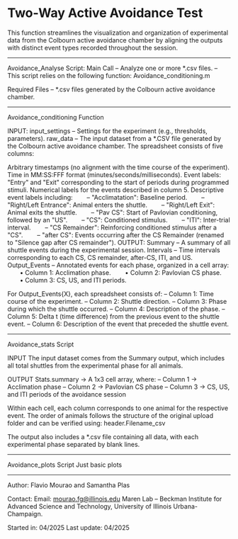 # Two-Way Active Avoidance Test

This function streamlines the visualization and organization of experimental data from the Colbourn active avoidance chamber by aligning the outputs with distinct event types recorded throughout the session.

------------------
Avoidance_Analyse Script:
Main Call
– Analyze one or more *.csv files.
– This script relies on the following function: Avoidance_conditioning.m

Required Files
– *.csv files generated by the Colbourn active avoidance chamber.

------------------
Avoidance_conditioning Function

INPUT:
input_settings – Settings for the experiment (e.g., thresholds, parameters).
raw_data – The input dataset from a *.CSV file generated by the Colbourn active avoidance chamber. The spreadsheet consists of five columns:

Arbitrary timestamps (no alignment with the time course of the experiment).
Time in MM:SS:FFF format (minutes/seconds/milliseconds).
Event labels: "Entry" and "Exit" corresponding to the start of periods during programmed stimuli.
Numerical labels for the events described in column 5.
Descriptive event labels including:
  – "Acclimatation": Baseline period.
  – "Right/Left Entrance": Animal enters the shuttle.
  – "Right/Left Exit": Animal exits the shuttle.
  – "Pav CS": Start of Pavlovian conditioning, followed by an "US".
  – "CS": Conditioned stimulus.
  – "ITI": Inter-trial interval.
  – "CS Remainder": Reinforcing conditioned stimulus after a "CS".
  – "after CS": Events occurring after the CS Remainder (renamed to "Silence gap after CS remainder").
OUTPUT:
Summary – A summary of all shuttle events during the experimental session.
Intervals – Time intervals corresponding to each CS, CS remainder, after-CS, ITI, and US.
Output_Events – Annotated events for each phase, organized in a cell array:
  • Column 1: Acclimation phase.
  • Column 2: Pavlovian CS phase.
  • Column 3: CS, US, and ITI periods.

For Output_Events{X}, each spreadsheet consists of:
– Column 1: Time course of the experiment.
– Column 2: Shuttle direction.
– Column 3: Phase during which the shuttle occurred.
– Column 4: Description of the phase.
– Column 5: Delta t (time difference) from the previous event to the shuttle event.
– Column 6: Description of the event that preceded the shuttle event.

------------------
Avoidance_stats Script

INPUT
The input dataset comes from the Summary output, which includes all total shuttles from the experimental phase for all animals.

OUTPUT
Stats.summary → A 1x3 cell array, where:
– Column 1 → Acclimation phase
– Column 2 → Pavlovian CS phase
– Column 3 → CS, US, and ITI periods of the avoidance session

Within each cell, each column corresponds to one animal for the respective event.
The order of animals follows the structure of the original upload folder and can be verified using: header.Filename_csv

The output also includes a *.csv file containing all data, with each experimental phase separated by blank lines.

------------------
Avoidance_plots Script
Just basic plots

------------------
Author:
Flavio Mourao and Samantha Plas

Contact:
Email: mourao.fg@illinois.edu
Maren Lab – Beckman Institute for Advanced Science and Technology,
University of Illinois Urbana-Champaign.

Started in: 04/2025
Last update: 04/2025
